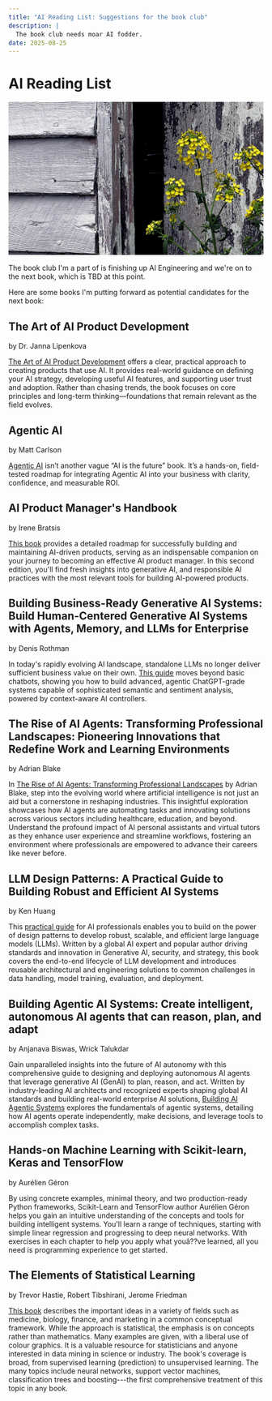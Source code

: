 ```yaml
---
title: "AI Reading List: Suggestions for the book club"
description: |
  The book club needs moar AI fodder.
date: 2025-08-25
---
```

# AI Reading List

![](images/yellow_flower_weed_in_front_of_shed_door.jpg)

The book club I'm a part of is finishing up AI Engineering and we're on to the
next book, which is TBD at this point.

Here are some books I'm putting forward as potential candidates for the next
book:

## The Art of AI Product Development
by Dr. Janna Lipenkova

[The Art of AI Product Development](https://www.amazon.com/dp/1633437051/ref=sspa_dk_detail_1?psc=1&pd_rd_i=1633437051&pd_rd_w=X8we1&content-id=amzn1.sym.f2f1cf8f-cab4-44dc-82ba-0ca811fb90cc&pf_rd_p=f2f1cf8f-cab4-44dc-82ba-0ca811fb90cc&pf_rd_r=8XGNKWAFARQEC42Y6YQH&pd_rd_wg=4WxbJ&pd_rd_r=8b83cb45-604c-4786-8402-0884d8a2f4f9&sp_csd=d2lkZ2V0TmFtZT1zcF9kZXRhaWxfdGhlbWF0aWM) offers a clear, practical approach to creating products that use AI. It provides real-world guidance on defining your AI strategy, developing useful AI features, and supporting user trust and adoption. Rather than chasing trends, the book focuses on core principles and long-term thinking—foundations that remain relevant as the field evolves.

## Agentic AI
by Matt Carlson

[Agentic AI](https://www.amazon.com/dp/B0DQRBQJDX/ref=sspa_dk_detail_3?psc=1&pd_rd_i=B0DQRBQJDX&pd_rd_w=X8we1&content-id=amzn1.sym.f2f1cf8f-cab4-44dc-82ba-0ca811fb90cc&pf_rd_p=f2f1cf8f-cab4-44dc-82ba-0ca811fb90cc&pf_rd_r=8XGNKWAFARQEC42Y6YQH&pd_rd_wg=4WxbJ&pd_rd_r=8b83cb45-604c-4786-8402-0884d8a2f4f9&sp_csd=d2lkZ2V0TmFtZT1zcF9kZXRhaWxfdGhlbWF0aWM)  isn’t another vague “AI is the future” book. It’s a hands-on, field-tested roadmap for integrating Agentic AI into your business with clarity, confidence, and measurable ROI.

## AI Product Manager's Handbook
by Irene Bratsis

[This book](https://www.amazon.com/dp/B0D6VQX69L/ref=sspa_dk_detail_5?psc=1&pf_rd_p=f2f1cf8f-cab4-44dc-82ba-0ca811fb90cc&pf_rd_r=8XGNKWAFARQEC42Y6YQH&pd_rd_wg=4WxbJ&pd_rd_w=X8we1&content-id=amzn1.sym.f2f1cf8f-cab4-44dc-82ba-0ca811fb90cc&pd_rd_r=8b83cb45-604c-4786-8402-0884d8a2f4f9&sp_csd=d2lkZ2V0TmFtZT1zcF9kZXRhaWxfdGhlbWF0aWM) provides a detailed roadmap for successfully building and maintaining AI-driven products, serving as an indispensable companion on your journey to becoming an effective AI product manager. In this second edition, you'll find fresh insights into generative AI, and responsible AI practices with the most relevant tools for building AI-powered products.

## Building Business-Ready Generative AI Systems: Build Human-Centered Generative AI Systems with Agents, Memory, and LLMs for Enterprise
by Denis Rothman

In today's rapidly evolving AI landscape, standalone LLMs no longer deliver sufficient business value on their own. [This guide](https://www.amazon.com/dp/1837020698/ref=sspa_dk_detail_6?psc=1&pf_rd_p=f2f1cf8f-cab4-44dc-82ba-0ca811fb90cc&pf_rd_r=8XGNKWAFARQEC42Y6YQH&pd_rd_wg=4WxbJ&pd_rd_w=X8we1&content-id=amzn1.sym.f2f1cf8f-cab4-44dc-82ba-0ca811fb90cc&pd_rd_r=8b83cb45-604c-4786-8402-0884d8a2f4f9&sp_csd=d2lkZ2V0TmFtZT1zcF9kZXRhaWxfdGhlbWF0aWM) moves beyond basic chatbots, showing you how to build advanced, agentic ChatGPT-grade systems capable of sophisticated semantic and sentiment analysis, powered by context-aware AI controllers.

## The Rise of AI Agents: Transforming Professional Landscapes: Pioneering Innovations that Redefine Work and Learning Environments
by Adrian Blake

In [The Rise of AI Agents: Transforming Professional Landscapes](https://www.amazon.com/dp/B0FKNGFJSB/ref=sspa_dk_detail_4?psc=1&pf_rd_p=f2f1cf8f-cab4-44dc-82ba-0ca811fb90cc&pf_rd_r=8XGNKWAFARQEC42Y6YQH&pd_rd_wg=4WxbJ&pd_rd_w=X8we1&content-id=amzn1.sym.f2f1cf8f-cab4-44dc-82ba-0ca811fb90cc&pd_rd_r=8b83cb45-604c-4786-8402-0884d8a2f4f9&sp_csd=d2lkZ2V0TmFtZT1zcF9kZXRhaWxfdGhlbWF0aWM) by Adrian Blake, step into the evolving world where artificial intelligence is not just an aid but a cornerstone in reshaping industries. This insightful exploration showcases how AI agents are automating tasks and innovating solutions across various sectors including healthcare, education, and beyond. Understand the profound impact of AI personal assistants and virtual tutors as they enhance user experience and streamline workflows, fostering an environment where professionals are empowered to advance their careers like never before.

## LLM Design Patterns: A Practical Guide to Building Robust and Efficient AI Systems
by Ken Huang

This [practical guide](https://www.amazon.com/LLM-Design-Patterns-Practical-Efficient/dp/1836207034/ref=sr_1_1?crid=SFXZTCSUKJ8M&dib=eyJ2IjoiMSJ9.qHrZ_Rd60vA6sgquaAIMYxdUXp5qqhpP7poKDlZi4kQ.Dlr8f3h9MQxsoKls2tcudFmG7P5gSxJs3QVCnwfw8Jg&dib_tag=se&keywords=LLM+Design+Patterns%3A+A+Practical+Guide+to+Building+Robust+and+Efficient+AI+Systems&qid=1756221032&sprefix=llm+design+patterns+a+practical+guide+to+building+robust+and+efficient+ai+systems%2Caps%2C100&sr=8-1) for AI professionals enables you to build on the power of design patterns to develop robust, scalable, and efficient large language models (LLMs). Written by a global AI expert and popular author driving standards and innovation in Generative AI, security, and strategy, this book covers the end-to-end lifecycle of LLM development and introduces reusable architectural and engineering solutions to common challenges in data handling, model training, evaluation, and deployment.

## Building Agentic AI Systems: Create intelligent, autonomous AI agents that can reason, plan, and adapt
by Anjanava Biswas, Wrick Talukdar

Gain unparalleled insights into the future of AI autonomy with this
comprehensive guide to designing and deploying autonomous AI agents that
leverage generative AI (GenAI) to plan, reason, and act. Written by
industry-leading AI architects and recognized experts shaping global AI
standards and building real-world enterprise AI solutions,
[Building AI Agentic Systems](https://www.amazon.com/Building-Agentic-Systems-intelligent-autonomous/dp/1803238755/ref=pd_bxgy_d_sccl_1/130-5147642-4574541?pd_rd_w=iLS2x&content-id=amzn1.sym.dcf559c6-d374-405e-a13e-133e852d81e1&pf_rd_p=dcf559c6-d374-405e-a13e-133e852d81e1&pf_rd_r=QVK7K3WYBN23F0VXEJ62&pd_rd_wg=p3NrH&pd_rd_r=87d1204f-f616-43cb-b677-451a5ecbbdd6&pd_rd_i=1803238755&psc=1)
explores the fundamentals of agentic systems, detailing how AI agents operate
independently, make decisions, and leverage tools to accomplish complex tasks.

## Hands-on Machine Learning with Scikit-learn, Keras and TensorFlow
by Aurélien Géron

By using concrete examples, minimal theory, and two production-ready Python
frameworks, Scikit-Learn and TensorFlow author Aurélien Géron helps you gain
an intuitive understanding of the concepts and tools for building intelligent
systems. You'll learn a range of techniques, starting with simple linear
regression and progressing to deep neural networks. With exercises in each
chapter to help you apply what youâ??ve learned, all you need is programming
experience to get started.

## The Elements of Statistical Learning
by Trevor Hastie, Robert Tibshirani, Jerome Friedman

[This book](https://www.amazon.com/Elements-Statistical-Learning-Prediction-Statistics/dp/0387848576/ref=sr_1_1?dib=eyJ2IjoiMSJ9.C_nJgD_mHjCmLc16t3zPBRC43AU0SSI8c0jmhhz0Kxu5qvtPo4hs3uc2fMyxdp1z9uN3c5upH56o_XWr46-6PapC8oQVaa5peu9ZASWVzqnGS8QECO8QvG76-4wUvDFcWyDn-hkHWcc1NlBm8qzH9b5MFKTIzoBlAOrRAhFN2C-eJ2521K2GKXIXqz8zH67f3ty2JffSRns2DdtQ_RCjqZF6eqUor1xk3nMJgOsH0Zc.Nfv533MCa58DDsJTrADCnCrZIS9wGcavRzCWehuSUyY&dib_tag=se&hvadid=695359084755&hvdev=c&hvexpln=67&hvlocphy=9008853&hvnetw=g&hvocijid=3775449504831406953--&hvqmt=e&hvrand=3775449504831406953&hvtargid=kwd-311726956006&hydadcr=22596_13531301&keywords=the+element+of+statistical+learning&mcid=996f004c92ba3a688213b2cd603276d9&qid=1756218242&sr=8-1) describes the important ideas in a variety of fields such as medicine, biology, finance, and marketing in a common conceptual framework. While the approach is statistical, the emphasis is on concepts rather than mathematics. Many examples are given, with a liberal use of colour graphics. It is a valuable resource for statisticians and anyone interested in data mining in science or industry. The book's coverage is broad, from supervised learning (prediction) to unsupervised learning. The many topics include neural networks, support vector machines, classification trees and boosting---the first comprehensive treatment of this topic in any book.
